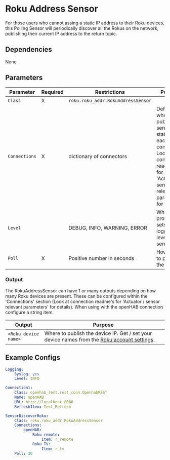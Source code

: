 # Roku Address Sensor

For those users who cannot assing a static IP address to their Roku devices, this Polling Sensor will periodically discover all the Rokus on the network, publishing their current IP address to the return topic.

## Dependencies

None

## Parameters

Parameter | Required | Restrictions | Purpose
-|-|-|-
`Class` | X | `roku.roku_addr.RokuAddressSensor` |
`Connections` | X | dictionary of connectors | Defines where to publish the sensor status for each connection. Look at connection readme's for 'Actuator / sensor relevant parameters' for details.
`Level` | | DEBUG, INFO, WARNING, ERROR | When provided, sets the logging level for the sensor.
`Poll` | X | Positive number in seconds | How often to publish the uptime.

### Output
The RokuAddressSensor can have 1 or many outputs depending on how many Roku devices are present. These can be configured within the 'Connections' section (Look at connection readme's for 'Actuator / sensor relevant parameters' for details).
When using with the openHAB connection configure a string item.

Output | Purpose
-|-
`<Roku device name>` | Where to publish the device IP. Get / set your device names from the [Roku account settings](https://support.roku.com/article/115015821707).

## Example Configs

```yaml
Logging:
    Syslog: yes
    Level: INFO

Connection1:
    Class: openhab_rest.rest_conn.OpenhabREST
    Name: openHAB
    URL: http://localhost:8080
    RefreshItem: Test_Refresh

SensorDiscoverRoku:
    Class: roku.roku_addr.RokuAddressSensor
    Connections:
        openHAB:
            Roku remote:
                Item: r_remote
            Roku TV:
                Item: r_tv
    Poll: 30
```
